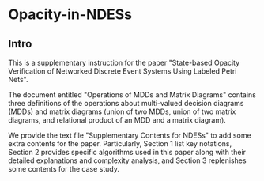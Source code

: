 # Opacity-in-NDESs
Intro
----
This is a supplementary instruction for the paper "State-based Opacity Verification of Networked Discrete Event Systems Using Labeled Petri Nets".

The document entitled "Operations of MDDs and Matrix Diagrams" contains three definitions of the operations about multi-valued decision diagrams (MDDs) and matrix diagrams (union of two MDDs, union of two matrix diagrams, and relational product of an MDD and a matrix diagram).

We provide the text file "Supplementary Contents for NDESs" to add some extra contents for the paper. Particularly, Section 1 list key notations, Section 2 provides specific algorithms used in this paper along with their detailed explanations and complexity analysis, and Section 3 replenishes some contents for the case study.
